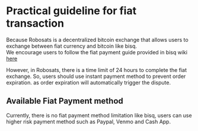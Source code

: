 # Practical guideline for fiat transaction

Because Robosats is a decentralized bitcoin exchange that allows users to exchange between fiat currency and bitcoin like bisq.
<br>We encourage users to follow the fiat payment guide provided in bisq wiki <a href="https://bisq.wiki/Payment_methods">here</a>  

However, in Robosats, there is a time limit of 24 hours to complete the fiat exchange. So, users should use instant payment method to prevent order expiration.
as order expiration will automatically trigger the dispute.

## Available Fiat Payment method

Currently, there is no fiat payment method limitation like bisq, users can use higher risk payment method such as Paypal, Venmo and Cash App.
